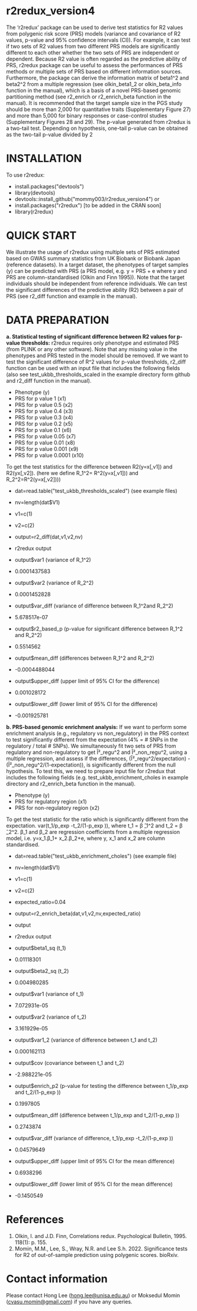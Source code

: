 # r2redux_version4

The ‘r2redux’ package can be used to derive test statistics for R2 values from polygenic risk score (PRS) models (variance and covariance of R2 values, p-value and 95% confidence intervals (CI)). For example, it can test if two sets of R2 values from two different PRS models are significantly different to each other whether the two sets of PRS are independent or dependent. Because R2 value is often regarded as the predictive ability of PRS, r2redux package can be useful to assess the performances of PRS methods or multiple sets of PRS based on different information sources. Furthermore, the package can derive the information matrix of beta1^2 and beta2^2 from a multiple regression (see olkin_beta1_2 or olkin_beta_info function in the manual), which is a basis of a novel PRS-based genomic partitioning method (see r2_enrich or r2_enrich_beta function in the manual). It is recommended that the target sample size in the PGS study should be more than 2,000 for quantitative traits (Supplementary Figure 27) and more than 5,000 for binary responses or case-control studies (Supplementary Figures 28 and 29). The p-value generated from r2redux is a two-tail test. Depending on hypothesis, one-tail p-value can be obtained as the two-tail p-value divided by 2

# INSTALLATION
To use r2redux:
- install.packages("devtools")
- library(devtools)
- devtools::install_github("mommy003/r2redux_version4") or
- install.packages("r2redux")  [to be added in the CRAN soon]
- library(r2redux)

# QUICK START
We illustrate the usage of r2redux using multiple sets of PRS estimated based on GWAS summary statistics from UK Biobank or Biobank Japan (reference datasets). In a target dataset, the phenotypes of target samples (y) can be predicted with PRS (a PRS model, e.g. y = PRS + e where y and PRS are column-standardised (Olkin and Finn 1995)). Note that the target individuals should be independent from reference individuals. We can test the significant differences of the predictive ability (R2) between a pair of PRS (see r2_diff function and example in the manual). 

# DATA PREPARATION
**a.	Statistical testing of significant difference between R2 values for p-value thresholds:** 
r2redux requires only phenotype and estimated PRS (from PLINK or any other software). Note that any missing value in the phenotypes and PRS tested in the model should be removed. If we want to test the significant difference of R^2 values for p-value thresholds, r2_diff function can be used with an input file that includes the following fields (also see test_ukbb_thresholds_scaled in the example directory form github and r2_diff function in the manual).


- Phenotype (y)
- PRS for p value 1 (x1)
- PRS for p value 0.5 (x2)
- PRS for p value 0.4 (x3)
- PRS for p value 0.3 (x4)
- PRS for p value 0.2 (x5)
- PRS for p value 0.1 (x6)
- PRS for p value 0.05 (x7)
- PRS for p value 0.01 (x8)
- PRS for p value 0.001 (x9)
- PRS for p value 0.0001 (x10)

To get the test statistics for the difference between R2(y=x[,v1]) and R2(yx[,v2]). (here we define R_1^2= R^2(y=x[,v1])) and R_2^2=R^2(y=x[,v2])))
- dat=read.table("test_ukbb_thresholds_scaled") (see example files)
- nv=length(dat$V1)
- v1=c(1)
- v2=c(2)
- output=r2_diff(dat,v1,v2,nv)

- r2redux output
- output$var1 (variance of R_1^2)
- 0.0001437583
- output$var2 (variance of R_2^2)
- 0.0001452828
- output$var_diff (variance of difference between R_1^2and R_2^2)
- 5.678517e-07
- output$r2_based_p (p-value for significant difference between R_1^2  and R_2^2)
- 0.5514562
- output$mean_diff (differences between R_1^2 and R_2^2)
- -0.0004488044
- output$upper_diff (upper limit of 95% CI for the difference)
- 0.001028172
- output$lower_diff (lower limit of 95% CI for the difference)
- -0.001925781

 
**b. PRS-based genomic enrichment analysis:**
If we want to perform some enrichment analysis (e.g., regulatory vs non_regulatory) in the PRS context to test significantly different from the expectation (4% = # SNPs in the regulatory / total # SNPs). We simultaneously fit two sets of PRS from regulatory and non-regulatory to get Î²_regu^2 and Î²_non_regu^2, using a multiple regression, and assess if the differences, (Î²_regu^2/expectation) - (Î²_non_regu^2/(1-expectation)), is significantly different from the null hypothesis. To test this, we need to prepare input file for r2redux that includes the following fields (e.g. test_ukbb_enrichment_choles in example directory and r2_enrich_beta function in the manual).
- Phenotype (y)
- PRS for regulatory region (x1)
- PRS for non-regulatory region (x2)      

To get the test statistic for the ratio which is significantly different from the expectation. var(t_1/p_exp -t_2/(1-p_exp )), where t_1 = β ̂_1^2  and t_2 = β ̂_2^2. β_1 and β_2 are regression coefficients from a multiple regression model, i.e. y=x_1.β_1+ x_2.β_2+e, where y, x_1 and x_2 are column standardised.

- dat=read.table("test_ukbb_enrichment_choles") (see example file)
- nv=length(dat$V1)
- v1=c(1)
- v2=c(2)
- expected_ratio=0.04
- output=r2_enrich_beta(dat,v1,v2,nv,expected_ratio)
- output

- r2redux output
- output$beta1_sq (t_1)
- 0.01118301
- output$beta2_sq (t_2)
- 0.004980285
- output$var1 (variance of t_1)
- 7.072931e-05
- output$var2 (variance of t_2)
- 3.161929e-05
- output$var1_2 (variance of difference between t_1 and t_2) 
- 0.000162113  
- output$cov (covariance between t_1 and t_2) 
- -2.988221e-05
- output$enrich_p2 (p-value for testing the difference between t_1/p_exp   and t_2/(1-p_exp ))
- 0.1997805
- output$mean_diff (difference between t_1/p_exp   and t_2/(1-p_exp ))
- 0.2743874
- output$var_diff (variance of difference, t_1/p_exp -t_2/(1-p_exp ))
- 0.04579649
- output$upper_diff (upper limit of 95% CI for the mean difference)
- 0.6938296
- output$lower_diff (lower limit of 95% CI for the mean difference)
- -0.1450549


# References
1. Olkin, I. and J.D. Finn, Correlations redux. Psychological Bulletin, 1995. 118(1): p. 155.
2. Momin, M.M., Lee, S., Wray, N.R. and Lee S.h. 2022. Significance tests for R2 of out-of-sample prediction using polygenic scores. bioRxiv.

# Contact information
Please contact Hong Lee (hong.lee@unisa.edu.au) or Moksedul Momin (cvasu.momin@gmail.com) if you have any queries.
